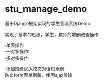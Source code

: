 # stu_manage_demo

基于Django框架实现的学生管理系统Demo

实现了基本的班级，学生，教师的增删改查操作

·单表操作\
·一对多操作\
·多对多操作

·添加班级加入模态对话框示例\
防止form表单刷新，使用ajax传输
